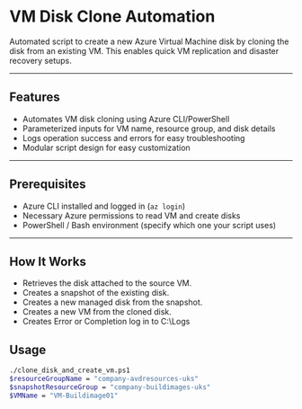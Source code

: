 # VM Disk Clone Automation

Automated script to create a new Azure Virtual Machine disk by cloning the disk from an existing VM. This enables quick VM replication and disaster recovery setups.

---

## Features
- Automates VM disk cloning using Azure CLI/PowerShell
- Parameterized inputs for VM name, resource group, and disk details
- Logs operation success and errors for easy troubleshooting
- Modular script design for easy customization

---

## Prerequisites
- Azure CLI installed and logged in (`az login`)
- Necessary Azure permissions to read VM and create disks
- PowerShell / Bash environment (specify which one your script uses)

---

## How It Works
- Retrieves the disk attached to the source VM.
- Creates a snapshot of the existing disk.
- Creates a new managed disk from the snapshot.
- Creates a new VM from the cloned disk.
- Creates Error or Completion log in to C:\Logs 

## Usage

```bash
./clone_disk_and_create_vm.ps1 
$resourceGroupName = "company-avdresources-uks" 
$snapshotResourceGroup = "company-buildimages-uks"
$VMName = "VM-Buildimage01"
